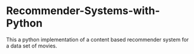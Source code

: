 # Recommender-Systems-with-Python
This a python implementation of a content based recommender system for a data set of movies. 
